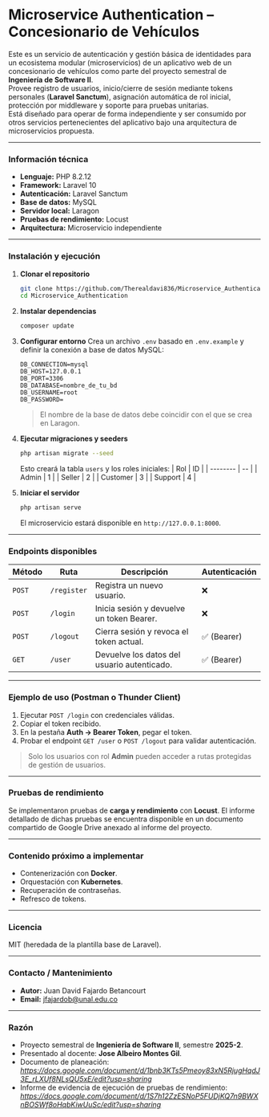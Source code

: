 # Microservice Authentication – Concesionario de Vehículos

Este es un servicio de autenticación y gestión básica de identidades para un ecosistema modular (microservicios) de un aplicativo web de un concesionario de vehículos como parte del proyecto semestral de **Ingeniería de Software II**.  
Provee registro de usuarios, inicio/cierre de sesión mediante tokens personales (**Laravel Sanctum**), asignación automática de rol inicial, protección por middleware y soporte para pruebas unitarias.  
Está diseñado para operar de forma independiente y ser consumido por otros servicios pertenecientes del aplicativo bajo una arquitectura de microservicios propuesta.

---

### Información técnica

- **Lenguaje:** PHP 8.2.12  
- **Framework:** Laravel 10  
- **Autenticación:** Laravel Sanctum  
- **Base de datos:** MySQL  
- **Servidor local:** Laragon  
- **Pruebas de rendimiento:** Locust  
- **Arquitectura:** Microservicio independiente

---

### Instalación y ejecución

1. **Clonar el repositorio**
   ```bash
   git clone https://github.com/Therealdavi836/Microservice_Authentication.git
   cd Microservice_Authentication
   ```

2. **Instalar dependencias**
   ```bash
   composer update
   ```

3. **Configurar entorno**
   Crea un archivo `.env` basado en `.env.example` y definir la conexión a base de datos MySQL:
   ```env
   DB_CONNECTION=mysql
   DB_HOST=127.0.0.1
   DB_PORT=3306
   DB_DATABASE=nombre_de_tu_bd
   DB_USERNAME=root
   DB_PASSWORD=
   ```
   > El nombre de la base de datos debe coincidir con el que se crea en Laragon.

4. **Ejecutar migraciones y seeders**
   ```bash
   php artisan migrate --seed
   ```
   Esto creará la tabla `users` y los roles iniciales:
   | Rol      | ID |
   | -------- | -- |
   | Admin    | 1  |
   | Seller   | 2  |
   | Customer | 3  |
   | Support  | 4  |

5. **Iniciar el servidor**
   ```bash
   php artisan serve
   ```
   El microservicio estará disponible en `http://127.0.0.1:8000`.

---

### Endpoints disponibles

| Método | Ruta        | Descripción                                 | Autenticación |
| ------ | ----------- | ------------------------------------------- | ------------- |
| `POST` | `/register` | Registra un nuevo usuario.                  | ❌             |
| `POST` | `/login`    | Inicia sesión y devuelve un token Bearer.   | ❌             |
| `POST` | `/logout`   | Cierra sesión y revoca el token actual.     | ✅ (Bearer)    |
| `GET`  | `/user`     | Devuelve los datos del usuario autenticado. | ✅ (Bearer)    |

---

### Ejemplo de uso (Postman o Thunder Client)

1. Ejecutar `POST /login` con credenciales válidas.
2. Copiar el token recibido.
3. En la pestaña **Auth → Bearer Token**, pegar el token.
4. Probar el endpoint `GET /user` o `POST /logout` para validar autenticación.

> Solo los usuarios con rol **Admin** pueden acceder a rutas protegidas de gestión de usuarios.

---

### Pruebas de rendimiento

Se implementaron pruebas de **carga y rendimiento** con **Locust**.
El informe detallado de dichas pruebas se encuentra disponible en un documento compartido de Google Drive anexado al informe del proyecto.

---

### Contenido próximo a implementar

* Contenerización con **Docker**.
* Orquestación con **Kubernetes**.
* Recuperación de contraseñas.
* Refresco de tokens.

---

### Licencia

MIT (heredada de la plantilla base de Laravel).

---

### Contacto / Mantenimiento

* **Autor:** Juan David Fajardo Betancourt
* **Email:** [jfajardob@unal.edu.co](mailto:jfajardob@unal.edu.co)

---

### Razón

* Proyecto semestral de **Ingeniería de Software II**, semestre **2025-2**.
* Presentado al docente: **Jose Albeiro Montes Gil**.
* Documento de planeación: *https://docs.google.com/document/d/1bnb3KTs5Pmeoy83xN5RjugHqdJ3E_rLXUf8NLsQU5xE/edit?usp=sharing*
* Informe de evidencia de ejecución de pruebas de rendimiento: *https://docs.google.com/document/d/1S7h12ZzESNoP5FUDjKQ7n9BWXnBOSWf8oHqbKiwUuSc/edit?usp=sharing*
